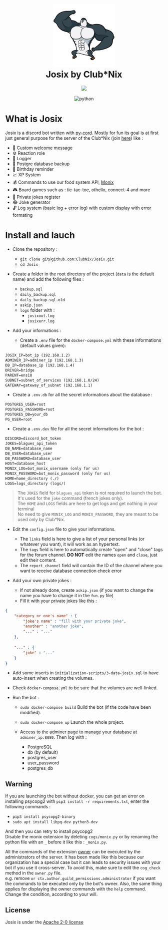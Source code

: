 

<h1 align="center">
  <img src="assets/josix2.png" alt="icon_josix"  height="200" width="200">
  <br>
  Josix by Club*Nix
  <br>
</h1>

<p align="center">
  <a href="https://www.clubnix.fr/" alt="Club*Nix"><img src="https://img.shields.io/badge/A_project-Club*Nix-informational"/></a>
</p>

<p align="center">
  <img src="https://img.shields.io/badge/python-3.9+-blue" alt="python"/>
</p>

# What is Josix

Josix is a discord bot written with [py-cord](https://pypi.org/project/py-cord/). Mostly for fun its goal is at first just general purpose for the server of the Club\*Nix (join [here](https://discord.gg/PX7ceVqQkj)) like :
- 👋 Custom welcome message
- ⚙️ Reaction role
- 📖 Logger
- 💾 Postgre database backup
- 🎂 Birthday reminder
- 📈 XP System
- 💰 Commands to use our food system API, [Monix](https://github.com/ClubNix/monix-2.0)
- 🎮 Board games such as : tic-tac-toe, othello, connect-4 and more
- 🧠 Private jokes register
- 😂 Joke generator
- 🔓 Log system (basic log + error log) with custom display with error formating


# Install and lauch 
- Clone the repository :
  - `git clone git@github.com:ClubNix/Josix.git`
  - `cd Josix`

- Create a folder in the root directory of the project (`data` is the default name) and add the following files :
  - `backup.sql`
  - `daily_backup.sql`
  - `daily_backup.sql.old`
  - `askip.json`
  - `logs` folder with :
    - `josixout.log`
    - `josixerr.log`

- Add your informations :
	- Create a `.env` file for the `docker-compose.yml` with these informations (default values given):
```
JOSIX_IP=bot_ip (192.168.1.2)
ADMINER_IP=adminer_ip (192.168.1.3)
DB_IP=database_ip (192.168.1.4)
DRIVER=bridge
PARENT=ens18
SUBNET=subnet_of_services (192.168.1.0/24)
GATEWAY=gateway_of_subnet (192.168.1.1)
```

  - Create a `.env.db` for all the secret informations about the database :

```
POSTGRES_USER=root
POSTGRES_PASSWORD=root
POSTGRES_DB=your_db
PG_USER=root
```

  - Create a `.env.dev` file for all the secret informations for the bot :

```
DISCORD=discord_bot_token
JOKES=blagues_api_token
DB_NAME=database_name
DB_USER=database_user
DB_PASSWORD=database_user
HOST=database_host
MONIX_LOG=bot_monix_username (only for us)
MONIX_PASSWORD=bot_monix_password (only for us)
HOME=home_directory (./)
LOGS=logs_directory (logs/)
```

> The `JOKES` field for `blagues_api` token is not required to launch the bot. It's used for the `joke` command (french jokes only). <br>
> The `HOME` and `LOGS` fields are here to get logs and get nothing in your terminal <br>
> No need to give `MONIX_LOG` and `MONIX_PASSWORD`, they are meant to be used only by Club\*Nix.

- Edit the `config.json` file to give your informations.
  - The `links` field is here to give a list of your personal links (or whatever you want), it will work as an hypertext.
  - The `tags` field is here to automatically create "open" and "close" tags for the forum channel. **DO NOT** edit the names `open` and `close`, just edit their content. 
  - The `report_channel` field will contain the ID of the channel where you want to receive database connection check error

- Add your own private jokes :
	- If not already done, create `askip.json` (if you want to change the name you have to change it in the `fun.py` file)
	- Fill it with your private jokes like this :

```json
{
	"category or one's name" : {
		"joke's name" : "fill with your private joke",
		"another" : "another joke",
		"..." : "..."
	},

	"..." : {
		"joke" : "..."
	}
}
```

- Add some inserts in `initialization-scripts/3-data-josix.sql` to have auto-insert when creating the volumes.

- Check `docker-compose.yml` to be sure that the volumes are well-linked.

- Run the bot :
  - `sudo docker-compose build` Build the bot (if the code have been modified).
  - `sudo docker-compose up` Launch the whole project.

  - Access to the adminer page to manage your database at `adminer_ip:8080`. Then log with :
    - PostgreSQL
    - db (by default)
    - postgres_user
    - user_password
    - postgres_db


## Warning
If you are launching the bot without docker, you can get an error on installing psycopg2 with `pip3 install -r requirements.txt`, enter the following commands :
- `pip3 install psycopg2-binary`
- `sudo apt install libpq-dev python3-dev`

And then you can retry to install psycopg2
<br>
Disable the monix extension by deleting `cogs/monix.py` or by renaming the python file with an `_` before it like this : `_monix.py`.<br>

All the commands of the extension [owner](cogs/owner.py) can be executed by the administrators of the server.
It has been made like this because our organization has a special case but it can leads to security issues with your bot if you use it cross-server.
To avoid this, make sure to edit the `cog_check` method in the `owner.py` file. <br>
e.g. remove `or ctx.author.guild_permissions.administrator` if you want the commands to be executed only by the bot's owner. Also, the same thing applies
for displaying the owner commands with the `help` command. Change the condition, according to your will.

## License
Josix is under the [Apache 2-0 license](https://github.com/ClubNix/Josix/blob/master/LICENSE)
